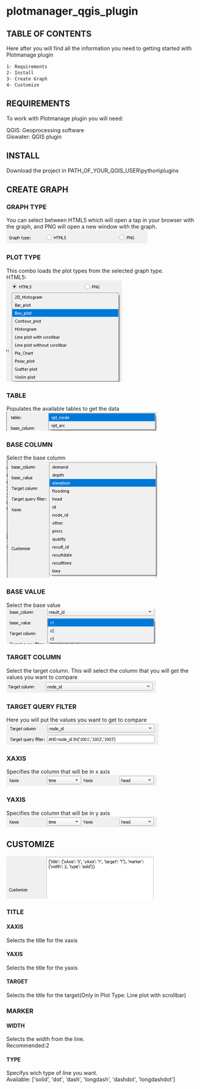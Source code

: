 # plotmanager_qgis_plugin

## TABLE OF CONTENTS
Here after you will find all the information you need to getting started with Plotmanage plugin<br>

	1- Requirements
	2- Install
    3- Create Graph
    4- Customize

## REQUIREMENTS
To work with Plotmanage plugin you will need:

QGIS: Geoprocessing software<br>
Giswater: QGIS plugin
## INSTALL
Download the project in PATH_OF_YOUR_QGIS_USER\python\plugins
## CREATE GRAPH
### GRAPH TYPE
You can select between HTML5 which will open a tap in your browser with the graph, and PNG will open a new window with the graph. <br>
![img.png](imgs/img.png)
### PLOT TYPE
This combo loads the plot types from the selected graph type.<br>
HTML5: <br>
![img.png](imgs/plottype.png)
### TABLE
Populates the available tables to get the data<br>
![img.png](imgs/table.png)
### BASE COLUMN
Select the base column<br>
![img.png](imgs/base_column.png)
### BASE VALUE
Select the base value<br>
![img.png](imgs/base_value.png)
### TARGET COLUMN
Select the target column. This will select the column that you will get the values you want to compare<br>
![img.png](imgs/targetcolumn.png)
### TARGET QUERY FILTER
Here you will put the values you want to get to compare<br>
![img.png](imgs/query_filter.png)
### XAXIS
Specifies the column that will be in x axis
<br>
![img.png](imgs/xaxis_yaxis.png)
### YAXIS
Specifies the column that will be in y axis
<br>
![img.png](imgs/xaxis_yaxis.png)
## CUSTOMIZE
![img.png](imgs/Customize.png)
### TITLE
#### XAXIS
Selects the title for the xaxis
#### YAXIS
Selects the title for the yaxis
#### TARGET
Selects the title for the target(Only in Plot Type: Line plot with scrollbar)
### MARKER
#### WIDTH
Selects the width from the line.<br>
Recommended:2
#### TYPE
Specifys wich type of line you want. <br>
Available: 
['solid', 'dot', 'dash', 'longdash', 'dashdot', 'longdashdot']
